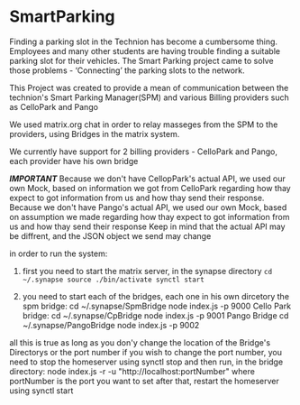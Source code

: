 # SmartParking
Finding a parking slot in the Technion has become a cumbersome thing. Employees and many other students are having trouble finding a suitable parking slot for their vehicles.
The Smart Parking project came to solve those problems - ‘Connecting’ the parking slots to the network.

This Project was created to provide a mean of communication between the technion's Smart Parking Manager(SPM) and various Billing providers such as CelloPark and Pango

We used matrix.org chat in order to relay masseges from the SPM to the providers, using Bridges in the matrix system.

We currently have support for 2 billing providers - CelloPark and Pango, each provider have his own bridge

***IMPORTANT***
Because we don't have CellopPark's actual API, we used our own Mock, based on information we got from CelloPark regarding how thay expect to got information from us and how thay send their response.
Because we don't have Pango's actual API, we used our own Mock, based on assumption we made regarding how thay expect to got information from us and how thay send their response
Keep in mind that the actual API may be diffrent, and the JSON object we send may change


in order to run the system:
1. first you need to start the matrix server, in the synapse directory
    `cd ~/.synapse
    source ./bin/activate
    synctl start`
    
2. you need to start each of the bridges, each one in his own dircetory
the spm bridge:
  cd ~/.synapse/SpmBridge
  node index.js -p 9000
Cello Park bridge:
  cd ~/.synapse/CpBridge
  node index.js -p 9001
Pango Bridge
  cd ~/.synapse/PangoBridge
  node index.js -p 9002
  
all this is true as long as you don'y change the location of the Bridge's Directorys or the port number
if you wish to change the port number, you need to stop the homeserver using
    synctl stop
and then run, in the bridge directory:
    node index.js -r -u "http://localhost:portNumber"
where portNumber is the port you want to set
after that, restart the homeserver using
     synctl start
 

